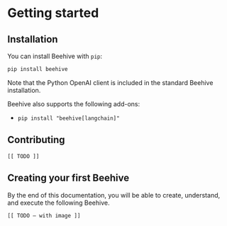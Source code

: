 # Getting started

## Installation

You can install Beehive with `pip`:
```bash
pip install beehive
```

Note that the Python OpenAI client is included in the standard Beehive installation.

Beehive also supports the following add-ons:

- `pip install "beehive[langchain]"`

## Contributing

```
[[ TODO ]]
```

## Creating your first Beehive

By the end of this documentation, you will be able to create, understand, and execute the following Beehive.

```
[[ TODO — with image ]]
```

